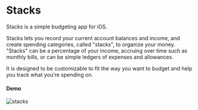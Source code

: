 # Stacks

Stacks is a simple budgeting app for iOS.

Stacks lets you record your current account balances and income, and create spending categories, called "stacks", to organize your money. "Stacks" can be a percentage of your income, accruing over time such as monthly bills, or can be simple ledgers of expenses and allowances.

It is designed to be customizable to fit the way you want to budget and help you track what you're spending on.

#### Demo
![stacks](https://github.com/user-attachments/assets/ca0353de-d431-49dc-a390-0a6db1a4b465)
